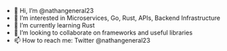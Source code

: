 - 👋 Hi, I’m @nathangeneral23
- 👀 I’m interested in Microservices, Go, Rust, APIs, Backend Infrastructure
- 🌱 I’m currently learning Rust
- 💞️ I’m looking to collaborate on frameworks and useful libraries
- 📫 How to reach me: Twitter @nathangeneral23

<!---
NG235/NG235 is a ✨ special ✨ repository because its `README.md` (this file) appears on your GitHub profile.
You can click the Preview link to take a look at your changes.
--->
